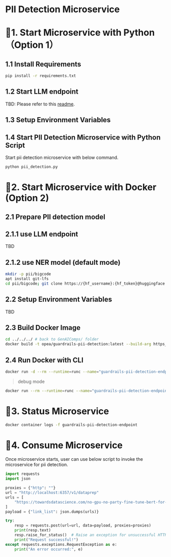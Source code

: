 # PII Detection Microservice

# 🚀1. Start Microservice with Python（Option 1）

## 1.1 Install Requirements

```bash
pip install -r requirements.txt
```

## 1.2 Start LLM endpoint

TBD: Please refer to this [readme](../../../vectorstores/langchain/redis/README.md).

## 1.3 Setup Environment Variables

<!-- ```bash
export REDIS_URL="redis://${your_ip}:6379"
export INDEX_NAME=${your_index_name}
export LANGCHAIN_TRACING_V2=true
export LANGCHAIN_API_KEY=${your_langchain_api_key}
export LANGCHAIN_PROJECT="opea/gen-ai-comps:dataprep"
``` -->

## 1.4 Start PII Detection Microservice with Python Script

Start pii detection microservice with below command.

```bash
python pii_detection.py
```

# 🚀2. Start Microservice with Docker (Option 2)

## 2.1 Prepare PII detection model

## 2.1.1 use LLM endpoint

TBD

## 2.1.2 use NER model (default mode)

``` bash
mkdir -p pii/bigcode
apt install git-lfs
cd pii/bigcode; git clone https://{hf_username}:{hf_token}@huggingface.co/bigcode/starpii/; cd ../..
```

## 2.2 Setup Environment Variables

TBD

## 2.3 Build Docker Image

```bash
cd ../../../ # back to GenAIComps/ folder
docker build -t opea/guardrails-pii-detection:latest --build-arg https_proxy=$https_proxy --build-arg http_proxy=$http_proxy -f comps/guardrails/pii_detection/docker/Dockerfile .
```

## 2.4 Run Docker with CLI

```bash
docker run -d --rm --runtime=runc --name="guardrails-pii-detection-endpoint" -p 6357:6357 --ipc=host -e http_proxy=$http_proxy -e https_proxy=$https_proxy opea/guardrails-pii-detection:latest
```

> debug mode
```bash
docker run --rm --runtime=runc --name="guardrails-pii-detection-endpoint" -p 6357:6357 -v ./comps/guardrails/pii_detection/:/home/user/comps/guardrails/pii_detection/ --ipc=host -e http_proxy=$http_proxy -e https_proxy=$https_proxy opea/guardrails-pii-detection:latest
```

# 🚀3. Status Microservice

``` bash
docker container logs -f guardrails-pii-detection-endpoint
```

# 🚀4. Consume Microservice

Once microservice starts, user can use below script to invoke the microservice for pii detection.

``` python
import requests
import json

proxies = {"http": ""}
url = "http://localhost:6357/v1/dataprep"
urls = [
    "https://towardsdatascience.com/no-gpu-no-party-fine-tune-bert-for-sentiment-analysis-with-vertex-ai-custom-jobs-d8fc410e908b?source=rss----7f60cf5620c9---4"
]
payload = {"link_list": json.dumps(urls)}

try:
    resp = requests.post(url=url, data=payload, proxies=proxies)
    print(resp.text)
    resp.raise_for_status()  # Raise an exception for unsuccessful HTTP status codes
    print("Request successful!")
except requests.exceptions.RequestException as e:
    print("An error occurred:", e)
```
